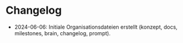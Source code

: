 # Changelog

- 2024-06-06: Initiale Organisationsdateien erstellt (konzept, docs, milestones, brain, changelog, prompt).
